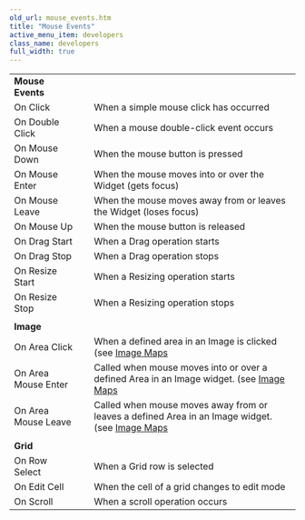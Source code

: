 ```yaml
---
old_url: mouse_events.htm
title: "Mouse Events"
active_menu_item: developers
class_name: developers
full_width: true
---
```



<table>
<tr>
<td width="182">
  <strong>Mouse Events</strong>

</td>
<td width="8">
</td>
<td width="752">
</td>
</tr>
<tr>
<td width="182">
On Click

</td>
<td width="8">
</td>
<td width="752">
When a simple mouse click has occurred

</td>
</tr>
<tr>
<td width="182">
On Double Click

</td>
<td width="8">
</td>
<td width="752">
When a mouse double-click event occurs

</td>
</tr>
<tr>
<td width="182">
On Mouse Down

</td>
<td width="8">
</td>
<td width="752">
When the mouse button is pressed

</td>
</tr>
<tr>
<td width="182">
On Mouse Enter

</td>
<td width="8">
</td>
<td width="752">
When the mouse moves into or over the Widget (gets focus)

</td>
</tr>
<tr>
<td width="182">
On Mouse Leave

</td>
<td width="8">
</td>
<td width="752">
When the mouse moves away from or leaves the Widget (loses focus)

</td>
</tr>
<tr>
<td width="182">
On Mouse Up

</td>
<td width="8">
</td>
<td width="752">
When the mouse button is released

</td>
</tr>
<tr>
<td width="182">
On Drag Start

</td>
<td width="8">
</td>
<td width="752">
When a Drag operation starts

</td>
</tr>
<tr>
<td width="182">
On Drag Stop

</td>
<td width="8">
</td>
<td width="752">
When a Drag operation stops

</td>
</tr>
<tr>
<td width="182">
On Resize Start

</td>
<td width="8">
</td>
<td width="752">
When a Resizing operation starts

</td>
</tr>
<tr>
<td width="182">
On Resize Stop

</td>
<td width="8">
</td>
<td width="752">
When a Resizing operation stops

</td>
</tr>
<tr>
<td width="182">
</td>
<td width="8">
</td>
<td width="752">
</td>
</tr>
<tr>
<td width="182">
  <strong>Image</strong>

</td>
<td width="8">
</td>
<td width="752">
</td>
</tr>
<tr>
<td width="182">
On Area Click

</td>
<td width="8">
</td>
<td width="752">
  When a defined area in an Image is clicked (see <a href="/developers/documentation/product-guide/advanced-important-widgets/image-maps-and-emoticons/image-maps) ">Image Maps</a>

</td>
</tr>
<tr>
<td width="182">
On Area Mouse Enter

</td>
<td width="8">
</td>
<td width="752">
  Called when mouse moves into or over a defined Area in an Image widget. (see <a href="/developers/documentation/product-guide/advanced-important-widgets/image-maps-and-emoticons/image-maps) ">Image Maps</a>

</td>
</tr>
<tr>
<td width="182">
On Area Mouse Leave

</td>
<td width="8">
</td>
<td width="752">
  Called when mouse moves away from or leaves a defined Area in an Image widget. (see <a href="/developers/documentation/product-guide/advanced-important-widgets/image-maps-and-emoticons/image-maps) ">Image Maps</a>

</td>
</tr>
<tr>
<td width="182">
</td>
<td width="8">
</td>
<td width="752">
</td>
</tr>
<tr>
<td width="182">
  <strong>Grid</strong>

</td>
<td width="8">
</td>
<td width="752">
</td>
</tr>
<tr>
<td width="182">
On Row Select

</td>
<td width="8">
</td>
<td width="752">
When a Grid row is selected

</td>
</tr>
<tr>
<td width="182">
On Edit Cell

</td>
<td width="8">
</td>
<td width="752">
When the cell of a grid changes to edit mode

</td>
</tr>
<tr>
<td width="182">
On Scroll

</td>
<td width="8">
</td>
<td width="752">
When a scroll operation occurs

</td>
</tr>
</table>

